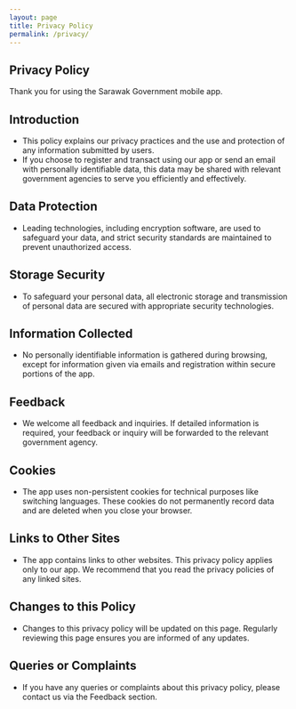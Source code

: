 ```yaml
---
layout: page
title: Privacy Policy
permalink: /privacy/
---
```


## Privacy Policy
Thank you for using the Sarawak Government mobile app.

## Introduction

- This policy explains our privacy practices and the use and protection of any information submitted by users.
- If you choose to register and transact using our app or send an email with personally identifiable data, this data may be shared with relevant government agencies to serve you efficiently and effectively.

## Data Protection

- Leading technologies, including encryption software, are used to safeguard your data, and strict security standards are maintained to prevent unauthorized access.

## Storage Security

- To safeguard your personal data, all electronic storage and transmission of personal data are secured with appropriate security technologies.

## Information Collected

- No personally identifiable information is gathered during browsing, except for information given via emails and registration within secure portions of the app.

## Feedback

- We welcome all feedback and inquiries. If detailed information is required, your feedback or inquiry will be forwarded to the relevant government agency.

## Cookies
- The app uses non-persistent cookies for technical purposes like switching languages. These cookies do not permanently record data and are deleted when you close your browser.

## Links to Other Sites

- The app contains links to other websites. This privacy policy applies only to our app. We recommend that you read the privacy policies of any linked sites.

## Changes to this Policy

- Changes to this privacy policy will be updated on this page. Regularly reviewing this page ensures you are informed of any updates.

## Queries or Complaints

- If you have any queries or complaints about this privacy policy, please contact us via the Feedback section.